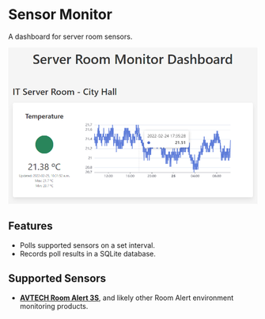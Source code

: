 # Sensor Monitor

A dashboard for server room sensors.

![Sensor Monitor Dashboard](docs/images/dashboard.png)

## Features

-   Polls supported sensors on a set interval.
-   Records poll results in a SQLite database.

## Supported Sensors

-   **[AVTECH Room Alert 3S](https://avtech.com/Products/Environment_Monitors/Room_Alert_3S.htm)**, and likely other Room Alert environment monitoring products.
